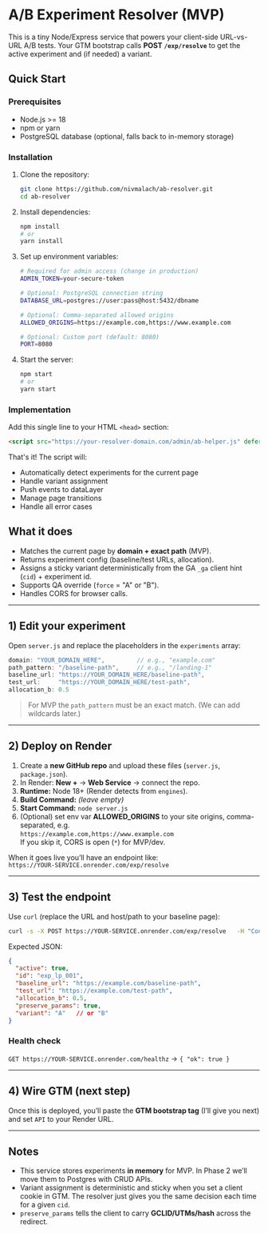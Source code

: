 # A/B Experiment Resolver (MVP)

This is a tiny Node/Express service that powers your client-side URL-vs-URL A/B tests.
Your GTM bootstrap calls **POST `/exp/resolve`** to get the active experiment and (if needed) a variant.

## Quick Start

### Prerequisites
- Node.js >= 18
- npm or yarn
- PostgreSQL database (optional, falls back to in-memory storage)

### Installation
1. Clone the repository:
   ```bash
   git clone https://github.com/nivmalach/ab-resolver.git
   cd ab-resolver
   ```

2. Install dependencies:
   ```bash
   npm install
   # or
   yarn install
   ```

3. Set up environment variables:
   ```bash
   # Required for admin access (change in production)
   ADMIN_TOKEN=your-secure-token
   
   # Optional: PostgreSQL connection string
   DATABASE_URL=postgres://user:pass@host:5432/dbname
   
   # Optional: Comma-separated allowed origins
   ALLOWED_ORIGINS=https://example.com,https://www.example.com
   
   # Optional: Custom port (default: 8080)
   PORT=8080
   ```

4. Start the server:
   ```bash
   npm start
   # or
   yarn start
   ```

### Implementation

Add this single line to your HTML `<head>` section:
```html
<script src="https://your-resolver-domain.com/admin/ab-helper.js" defer></script>
```

That's it! The script will:
- Automatically detect experiments for the current page
- Handle variant assignment
- Push events to dataLayer
- Manage page transitions
- Handle all error cases

## What it does
- Matches the current page by **domain + exact path** (MVP).
- Returns experiment config (baseline/test URLs, allocation).
- Assigns a sticky variant deterministically from the GA `_ga` client hint (`cid`) + experiment id.
- Supports QA override (`force` = "A" or "B").
- Handles CORS for browser calls.

---

## 1) Edit your experiment
Open `server.js` and replace the placeholders in the `experiments` array:

```js
domain: "YOUR_DOMAIN_HERE",         // e.g., "example.com"
path_pattern: "/baseline-path",     // e.g., "/landing-1"
baseline_url: "https://YOUR_DOMAIN_HERE/baseline-path",
test_url:     "https://YOUR_DOMAIN_HERE/test-path",
allocation_b: 0.5
```

> For MVP the `path_pattern` must be an exact match. (We can add wildcards later.)

---

## 2) Deploy on Render
1. Create a **new GitHub repo** and upload these files (`server.js`, `package.json`).
2. In Render: **New +** → **Web Service** → connect the repo.
3. **Runtime:** Node 18+ (Render detects from `engines`).
4. **Build Command:** *(leave empty)*
5. **Start Command:** `node server.js`
6. (Optional) set env var **ALLOWED_ORIGINS** to your site origins, comma-separated, e.g.  
   `https://example.com,https://www.example.com`  
   If you skip it, CORS is open (`*`) for MVP/dev.

When it goes live you’ll have an endpoint like:  
`https://YOUR-SERVICE.onrender.com/exp/resolve`

---

## 3) Test the endpoint
Use `curl` (replace the URL and host/path to your baseline page):

```bash
curl -s -X POST https://YOUR-SERVICE.onrender.com/exp/resolve   -H "Content-Type: application/json"   -d '{"url":"https://example.com/baseline-path?gclid=123","cid":"1222333444"}' | jq
```

Expected JSON:
```json
{
  "active": true,
  "id": "exp_lp_001",
  "baseline_url": "https://example.com/baseline-path",
  "test_url": "https://example.com/test-path",
  "allocation_b": 0.5,
  "preserve_params": true,
  "variant": "A"   // or "B"
}
```

### Health check
`GET https://YOUR-SERVICE.onrender.com/healthz` → `{ "ok": true }`

---

## 4) Wire GTM (next step)
Once this is deployed, you’ll paste the **GTM bootstrap tag** (I’ll give you next) and set `API` to your Render URL.

---

## Notes
- This service stores experiments **in memory** for MVP. In Phase 2 we’ll move them to Postgres with CRUD APIs.
- Variant assignment is deterministic and sticky when you set a client cookie in GTM. The resolver just gives you the same decision each time for a given `cid`.
- `preserve_params` tells the client to carry **GCLID/UTMs/hash** across the redirect.
